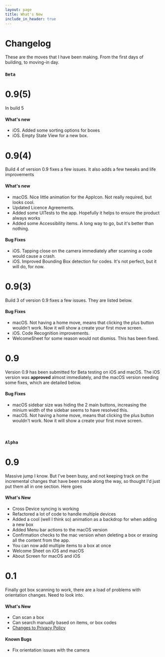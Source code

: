 ```yaml
---
layout: page
title: What's New
include_in_header: true
---
```


# Changelog
These are the moves that I have been making. From the first days of building, to moving-in day.


### `Beta`

# **0.9(5)**
In build 5

#### What's new
- iOS. Added some sorting options for boxes
- iOS. Empty State View for a new box.

# **0.9(4)**
Build 4 of version 0.9 fixes a few issues. It also adds a few tweaks and life improvements

#### What's new
- macOS. Nice little animation for the AppIcon. Not really required, but looks cool.
- Updated Licence Agreements.
- Added some UITests to the app. Hopefully it helps to ensure the product always works
- Added some Accessibility items. A long way to go, but it's better than nothing.

#### Bug Fixes
- iOS. Tapping close on the camera immediately after scanning a code would cause a crash.
- iOS. Improved Bounding Box detection for codes. It's not perfect, but it will do, for now.

# **0.9(3)**
Build 3 of version 0.9 fixes a few issues. They are listed below.
#### Bug Fixes
- macOS. Not having a home move, means that clicking the plus button wouldn't work. Now it will show a create your first move screen.
- iOS. Code Recognition improvements.
- WelcomeSheet for some reason would not dismiss. This has been fixed.

# **0.9**
Version 0.9 has been submitted for Beta testing on iOS and macOS. The iOS version was **approved** almost immediately, and the macOS version needing some fixes, which are detailed below.

#### Bug Fixes
- macOS sidebar size was hiding the 2 main buttons, increasing the minium width of the sidebar seems to have resolved this.
- macOS. Not having a home move, means that clicking the plus button wouldn't work. Now it will show a create your first move screen.


<br>

### `Alpha`
# **0.9**
Massive jump I know. But I've been busy, and not keeping track on the incremental changes that have been made along the way, so thought I'd just put them all in one section. Here goes

#### What's New
- Cross Device syncing is working
- Refactored a lot of code to handle multiple devices
- Added a cool (well I think so) animation as a backdrop for when adding a new box
- Added Menu bar actions to the macOS version
- Confirmation checks to the mac version when deleting a box or erasing all the content from the app.
- You can now add multiple items to a box at once
- Welcome Sheet on iOS and macOS
- About Screen for macOS and iOS


# **0.1**
Finally got box scanning to work, there are a load of problems with orientation changes. Need to look into.

#### What's New
- Can scan a box
- Can search manually based on items, or box codes
- [Changes to Privacy Policy](/privacypolicy)

#### Known Bugs
- Fix orientation issues with the camera

<br>
